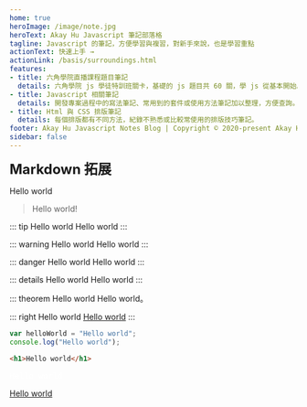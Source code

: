 ```yaml
---
home: true
heroImage: /image/note.jpg
heroText: Akay Hu Javascript 筆記部落格
tagline: Javascript 的筆記，方便學習與複習，對新手來說，也是學習重點
actionText: 快速上手 →
actionLink: /basis/surroundings.html
features:
- title: 六角學院直播課程題目筆記
  details: 六角學院 js 學徒特訓班關卡，基礎的 js 題目共 60 關，學 js 從基本開始。
- title: Javascript 相關筆記
  details: 開發專案過程中的寫法筆記、常用到的套件或使用方法筆記加以整理，方便查詢。
- title: Html 與 CSS 排版筆記
  details: 每個排版都有不同方法，紀錄不熟悉或比較常使用的排版技巧筆記。
footer: Akay Hu Javascript Notes Blog | Copyright © 2020-present Akay Hu
sidebar: false
---
```


<span style="font-size: 24px; font-weight: bold;">Markdown 拓展</span>

Hello world

> Hello world!

::: tip Hello world
Hello world
:::

::: warning Hello world
Hello world
:::

::: danger Hello world
Hello world
:::

::: details Hello world
Hello world
:::

::: theorem Hello world
Hello world。

::: right
Hello world [Hello world](https://)
:::

``` js {2}
var helloWorld = "Hello world";
console.log("Hello world");
```

``` html
<h1>Hello world</h1>
```

<pre style="color: white">
Hello world
</pre>

[Hello world](/)

<Hello />